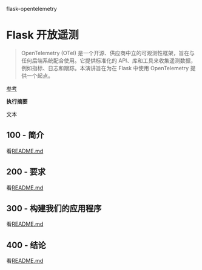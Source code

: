 flask-opentelemetry

# Flask 开放遥测

> OpenTelemetry (OTel) 是一个开源、供应商中立的可观测性框架，旨在与任何后端系统配合使用。它提供标准化的 API、库和工具来收集遥测数据，例如指标、日志和跟踪。本演讲旨在为在 Flask 中使用 OpenTelemetry 提供一个起点。

[参考](./REFERENCES.md)

**执行摘要**

文本

## 100 - 简介

看[README.md](./100/README.md)

## 200 - 要求

看[README.md](./200/README.md)

## 300 - 构建我们的应用程序

看[README.md](./300/README.md)

## 400 - 结论

看[README.md](./400/README.md)
